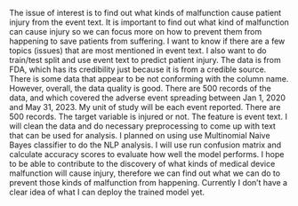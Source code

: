 The issue of interest is to find out what kinds of malfunction cause patient injury from the event text. It is important to find out what kind of malfunction can cause injury so we can focus more on how to prevent them from happening to save patients from suffering.
I want to know if there are a few topics (issues) that are most mentioned in event text.  I also want to do train/test split and use event text to predict patient injury.
The data is from FDA, which has its credibility just because it is from a credible source.  There is some data that appear to be not conforming with the column name. However, overall, the data quality is good. There are 500 records of the data, and which covered the adverse event spreading between Jan 1, 2020 and May 31, 2023.
My unit of study will be each event reported. There are 500 records.
The target variable is injured or not.  The feature is event text. 
I will clean the data and do necessary preprocessing to come up with text that can be used for analysis. I planned on using use Multinomial Naive Bayes classifier to do the NLP analysis. I will use run confusion matrix and calculate accuracy scores to evaluate how well the model performs.
I hope to be able to contribute to the discovery of what kinds of medical device malfunction will cause injury, therefore we can find out what we can do to prevent those kinds of malfunction from happening. Currently I don’t have a clear idea of what I can deploy the trained model yet.
